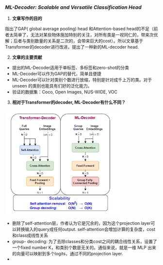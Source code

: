 ### *ML-Decoder: Scalable and Versatile Classification Head*

1. **文章写作的目的**

指出了GAP( global average pooling) head 和Attention-based head的不足（前者太简单了，无法对某些物体施加特别的关注，对所有类是一视同仁的，带来次优解；后者与类别数量的关系是二次的，会带来巨大的cost）。所以文章基于Transformer的decoder进行改进，提出了一种新的ML-decoder head. 

2. **文章的主要贡献**

- 提出的ML-Decoder适用于单标签、多标签和zero-shot的分类
- ML-Decoder可以作为GAP的替代，简单且便捷
- ML-Decoder可以针对类别个数进行放缩，特别是针对成千上万的类。对于unseen 的类别也能具有们好的泛化能力。
- 验证的数据集：Coco, Open Images, NUS-WIDE, VOC

3. **相对于Transformer的decoder, ML-Decoder有什么不同？**

<img src="assets/image-20221111111219202.png" alt="image-20221111111219202" style="zoom:67%;" />

- 删除了self-attention层，作者认为它是冗余的，因为这个projection layer可以转换输入的query成任何output. self-attention会增加计算的复杂度，cost和class成线性关系
- group- decoding: 为了去除classes和分类cost之间的耦合线性关系，设置了一个fixed number K，和类别个数是无关的。通俗来说，就是一维 MLP 出来的向量可以映射到多个logits，通过不同的projection layer. 
- 